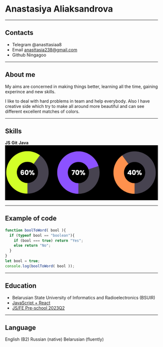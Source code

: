 # Anastasiya Aliaksandrova
-----------------------------------
## Contacts
* Telegram @anasttasiaa8
* Email anasttasia238@gmail.com
* Github Ningagoo
-----------------------------------
## About me
My aims are concerned in making things better, learning all the time, gaining experince and new skills.

I like to deal with hard problems in team and help everybody. Also I have creative side which try to make all around more beautiful and can see different excellent matches of colors.

--------------------------------

## Skills
**JS**            **Git**            **Java**
![diagram](diagram.png)

--------------------------------

## Example of code
```javascript
function boolToWord( bool ){
  if (typeof bool == "boolean"){
    if (bool === true) return "Yes";
    else return "No";
  }
}
let bool = true;
console.log(boolToWord( bool ));
```
--------------------------------

## Education
* Belarusian State University of Informatics and Radioelectronics (BSUIR)
* [JavaScript + React](https://www.udemy.com/course/javascript_full/) 
* [JS/FE Pre-school 2023Q2](https://rs.school/js-stage0/)

--------------------------------
## Language
English (B2)
Russian (native)
Belarusian (fluently)